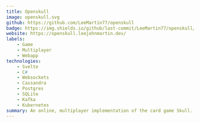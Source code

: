 ```yaml
---
title: Openskull
image: openskull.svg
github: https://github.com/LeeMartin77/openskull
badge: https://img.shields.io/github/last-commit/LeeMartin77/openskull/main
website: https://openskull.leejohnmartin.dev/
labels: 
    - Game
    - Multiplayer
    - Webapp
technologies: 
    - Svelte
    - C#
    - Websockets
    - Cassandra
    - Postgres
    - SQLite
    - Kafka
    - Kubernetes
summary: An online, multiplayer implementation of the card game Skull. Really served as playground for playing with tech and tackling "realtime" interaction over the web.
---
```

